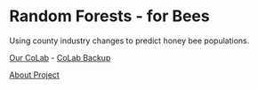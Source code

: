# Random Forests - for Bees

Using county industry changes to predict honey bee populations.

[Our CoLab](https://colab.research.google.com/drive/1o7HXhOl_NWhVm4Nn6L-sjDHsn0bokgeI?usp=sharing) - [CoLab Backup](location-forest-bkup.ipynb)

[About Project](https://model.earth/data-pipeline/research/bees/)